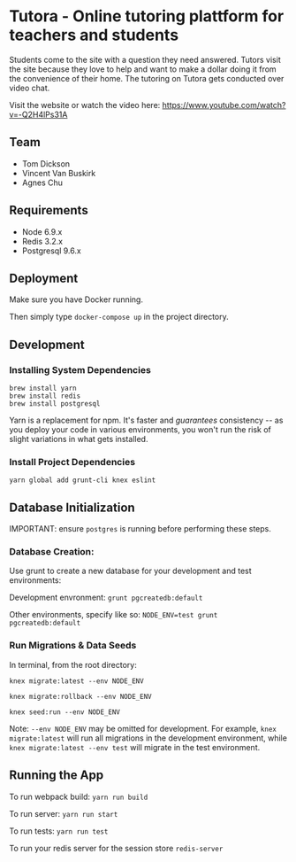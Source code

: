# Tutora - Online tutoring plattform for teachers and students 

Students come to the site with a question they need answered. Tutors visit the site because they love to help and want to make a dollar doing it from the convenience of their home. The tutoring on Tutora gets conducted over video chat.

Visit the website or watch the video here: https://www.youtube.com/watch?v=-Q2H4lPs31A

## Team

- Tom Dickson
- Vincent Van Buskirk
- Agnes Chu

## Requirements

- Node 6.9.x
- Redis 3.2.x
- Postgresql 9.6.x

## Deployment
Make sure you have Docker running.

Then simply type `docker-compose up` in the project directory.

## Development
### Installing System Dependencies

```
brew install yarn
brew install redis
brew install postgresql
```

Yarn is a replacement for npm. It's faster and *guarantees* consistency -- as you deploy your code in various environments, you won't run the risk of slight variations in what gets installed.

### Install Project Dependencies

```
yarn global add grunt-cli knex eslint
```

## Database Initialization

IMPORTANT: ensure `postgres` is running before performing these steps.

### Database Creation:

Use grunt to create a new database for your development and test environments:

Development envronment: `grunt pgcreatedb:default`

Other environments, specify like so: `NODE_ENV=test grunt pgcreatedb:default`

### Run Migrations & Data Seeds

In terminal, from the root directory:

`knex migrate:latest --env NODE_ENV`

`knex migrate:rollback --env NODE_ENV`

`knex seed:run --env NODE_ENV`

Note: `--env NODE_ENV` may be omitted for development. For example, `knex migrate:latest` will run all migrations in the development environment, while `knex migrate:latest --env test` will migrate in the test environment.

## Running the App

To run webpack build: `yarn run build`

To run server: `yarn run start`

To run tests: `yarn run test`

To run your redis server for the session store `redis-server`
